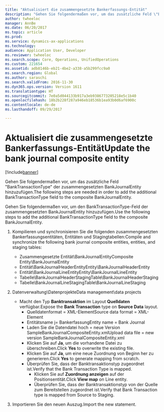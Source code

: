 ```yaml
---
title: "Aktualisiert die zusammengesetzte Bankerfassungs-Entität"
description: "Gehen Sie folgendermaßen vor, um das zusätzliche Feld \"BankTransactionType\" der zusammengesetzten BankJournalEntity hinzuzufügen."
author: twheeloc
manager: AnnBe
ms.date: 06/20/2017
ms.topic: article
ms.prod: 
ms.service: dynamics-ax-applications
ms.technology: 
audience: Application User, Developer
ms.reviewer: twheeloc
ms.search.scope: Core, Operations, UnifiedOperations
ms.custom: 221654
ms.assetid: adb8146b-eb21-4be2-a338-a5b299fcc9a0
ms.search.region: Global
ms.author: saraschi
ms.search.validFrom: 2016-11-30
ms.dyn365.ops.version: Version 1611
ms.translationtype: HT
ms.sourcegitcommit: 7e0a5d044133b917a3eb9386773205218e5c1b40
ms.openlocfilehash: 18b2b228f287a946eb18536b1ea93b0d6af6900c
ms.contentlocale: de-de
ms.lasthandoff: 09/29/2017

---
```


# <a name="update-the-bank-journal-composite-entity"></a><span data-ttu-id="e3f50-103">Aktualisiert die zusammengesetzte Bankerfassungs-Entität</span><span class="sxs-lookup"><span data-stu-id="e3f50-103">Update the bank journal composite entity</span></span>

[!include[banner](../includes/banner.md)]


<span data-ttu-id="e3f50-104">Gehen Sie folgendermaßen vor, um das zusätzliche Feld "BankTransactionType" der zusammengesetzten BankJournalEntity hinzuzufügen.</span><span class="sxs-lookup"><span data-stu-id="e3f50-104">The following steps are needed in order to add the additional BankTransactionType field to the composite BankJournalEntity.</span></span>

<span data-ttu-id="e3f50-105">Gehen Sie folgendermaßen vor, um den BankTransactionType-Feld der zusammengesetzten BankJournalEntity hinzuzufügen.</span><span class="sxs-lookup"><span data-stu-id="e3f50-105">Use the following steps to add the additional BankTransactionType field to the composite BankJournalEntity.</span></span>

1.  <span data-ttu-id="e3f50-106">Kompilieren und synchronisieren Sie die folgenden zusammengesetzten Bankerfassungsentitäten, Entitäten und Stagingtabellen:</span><span class="sxs-lookup"><span data-stu-id="e3f50-106">Compile and synchronize the following bank journal composite entities, entities, and staging tables:</span></span>
    -   <span data-ttu-id="e3f50-107">Zusammengesetzte Entität\\BankJournalEntity</span><span class="sxs-lookup"><span data-stu-id="e3f50-107">Composite Entity\\BankJournalEntity</span></span>
    -   <span data-ttu-id="e3f50-108">Entität\\BankJournalHeaderEntity</span><span class="sxs-lookup"><span data-stu-id="e3f50-108">Entity\\BankJournalHeaderEntity</span></span>
    -   <span data-ttu-id="e3f50-109">Entität\\BankJournalLineEntity</span><span class="sxs-lookup"><span data-stu-id="e3f50-109">Entity\\BankJournalLineEntity</span></span>
    -   <span data-ttu-id="e3f50-110">Tabelle\\BankJournalHeaderStaging</span><span class="sxs-lookup"><span data-stu-id="e3f50-110">Table\\BankJournalHeaderStaging</span></span>
    -   <span data-ttu-id="e3f50-111">Tabelle\\BankJournalLineStaging</span><span class="sxs-lookup"><span data-stu-id="e3f50-111">Table\\BankJournalLineStaging</span></span>

2.  <span data-ttu-id="e3f50-112">Datenverwaltung\\Datenprojekte</span><span class="sxs-lookup"><span data-stu-id="e3f50-112">Data management\\data projects</span></span>
    -   <span data-ttu-id="e3f50-113">Macht den Typ **Banktransaktion** im Layout **Quelldaten** verfügbar.</span><span class="sxs-lookup"><span data-stu-id="e3f50-113">Expose the **Bank Transaction** type on **Source Data** layout.</span></span>
        -   <span data-ttu-id="e3f50-114">Quelldatenformat = XML-Element</span><span class="sxs-lookup"><span data-stu-id="e3f50-114">Source data format = XML-Element</span></span>
        -   <span data-ttu-id="e3f50-115">Entitätsname j= Bankerfassung</span><span class="sxs-lookup"><span data-stu-id="e3f50-115">Entity name = Bank Journal</span></span>
        -   <span data-ttu-id="e3f50-116">Laden Sie die Datendatei hoch = neue Version SampleBankJournalCompositeEntity.xml</span><span class="sxs-lookup"><span data-stu-id="e3f50-116">Upload data file = new version SampleBankJournalCompositeEntity.xml</span></span>
        -   <span data-ttu-id="e3f50-117">Klicken Sie auf **Ja**, um die vorhandene Datei zu überschreiben.</span><span class="sxs-lookup"><span data-stu-id="e3f50-117">Click **Yes** to overwrite the existing file.</span></span>
        -   <span data-ttu-id="e3f50-118">Klicken Sie auf **Ja**, um eine neue Zuordnung von Beginn her zu generieren.</span><span class="sxs-lookup"><span data-stu-id="e3f50-118">Click **Yes** to generate mapping from scratch.</span></span>
        -   <span data-ttu-id="e3f50-119">Überprüfen Sie, dass der Banktransaktionstyp zugeordnet ist.</span><span class="sxs-lookup"><span data-stu-id="e3f50-119">Verify that the Bank Transaction Type is mapped.</span></span>
            -   <span data-ttu-id="e3f50-120">Klicken Sie auf **Zuordnung anzeigen** auf der Positionsentität.</span><span class="sxs-lookup"><span data-stu-id="e3f50-120">Click **View map** on Line entity.</span></span>
            -   <span data-ttu-id="e3f50-121">Überprüfen Sie, dass der Banktransaktionstyp von der Quelle zum Bereitstellen zugeordnet ist.</span><span class="sxs-lookup"><span data-stu-id="e3f50-121">Verify that Bank Transaction type is mapped from Source to Staging.</span></span>

3.  <span data-ttu-id="e3f50-122">Importieren Sie den neuen Auszug.</span><span class="sxs-lookup"><span data-stu-id="e3f50-122">Import the new statement.</span></span>





